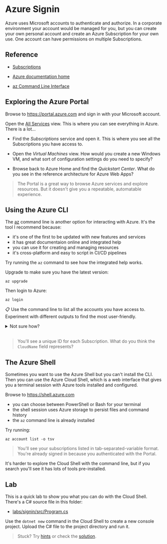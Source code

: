 # Azure Signin

Azure uses Microsoft accounts to authenticate and authorize. In a corporate environment your account would be managed for you, but you can create your own personal account and create an Azure Subscription for your own use. One account can have permissions on multiple Subscriptions.

## Reference

- [Subscriptions](https://docs.microsoft.com/en-gb/learn/modules/configure-subscriptions/3-implement-azure-subscriptions)

- [Azure documentation home](https://docs.microsoft.com/en-gb/azure/?product=popular)

- [az Command Line Interface](https://docs.microsoft.com/en-us/cli/azure/reference-index?view=azure-cli-latest)


## Exploring the Azure Portal

Browse to https://portal.azure.com and sign in with your Microsoft account.

Open the [All Services](https://portal.azure.com/#allservices) view. This is where you can see everything in Azure. There is a lot...

- Find the _Subscriptions_ service and open it. This is where you see all the Subscriptions you have access to.

- Open the _Virtual Machines_ view. How would you create a new Windows VM, and what sort of configuration settings do you need to specify?

- Browse back to Azure Home and find the _Quickstart Center_. What do you see in the reference architecture for Azure Web Apps?

> The Portal is a great way to browse Azure services and explore resources. But it doesn't give you a repeatable, automatable experience. 


## Using the Azure CLI

The [az](https://docs.microsoft.com/en-us/cli/azure/) command line is another option for interacting with Azure. It's the tool I recommend because:

- it's one of the first to be updated with new features and services
- it has great documentaion online and integrated help
- you can use it for creating and managing resources
- it's cross-platform and easy to script in CI/CD pipelines

Try running the `az` command to see how the integrated help works.

Upgrade to make sure you have the latest version:

```
az upgrade
```

Then login to Azure:

```
az login
```

📋 Use the command line to list all the accounts you have access to. Experiment with different outputs to find the most user-friendly.

<details>
  <summary>Not sure how?</summary>

This shows your account and Subscriptions:

```
az account list
```

And use the `-o` or `--output` flag to change between JSON, YAML and table formats:

```
az account list -o table
```

</details><br/>

> You'll see a unique ID for each Subscription. What do you think the `CloudName` field represents?

## The Azure Shell

Sometimes you want to use the Azure Shell but you can't install the CLI. Then you can use the Azure Cloud Shell, which is a web interface that gives you a terminal session with Azure tools installed and configured.

Browse to https://shell.azure.com

- you can choose between PowerShell or Bash for your terminal
- the shell session uses Azure storage to persist files and command history
- the `az` command line is already installed

Try running:

```
az account list -o tsv
```

> You'll see your subscriptions listed in tab-separated-variable format. You're already signed in because you authenticated with the Portal.

It's harder to explore the Cloud Shell with the command line, but if you search you'll see it has lots of tools pre-installed. 

## Lab

This is a quick lab to show you what you can do with the Cloud Shell. There's a C# source file in this folder:

- [labs/signin/src/Program.cs](./src/Program.cs)

Use the `dotnet new` command in the Cloud Shell to create a new console project. Upload the C# file to the project directory and run it.

> Stuck? Try [hints](hints.md) or check the [solution](solution.md).
